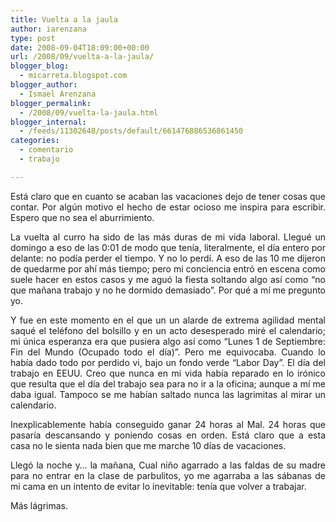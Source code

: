 ```yaml
---
title: Vuelta a la jaula
author: iarenzana
type: post
date: 2008-09-04T18:09:00+00:00
url: /2008/09/vuelta-a-la-jaula/
blogger_blog:
  - micarreta.blogspot.com
blogger_author:
  - Ismael Arenzana
blogger_permalink:
  - /2008/09/vuelta-la-jaula.html
blogger_internal:
  - /feeds/11302648/posts/default/661476886536861450
categories:
  - comentario
  - trabajo

---
```

<p style="text-align: justify;">
  Está claro que en cuanto se acaban las vacaciones dejo de tener cosas que contar. Por algún motivo el hecho de estar ocioso me inspira para escribir. Espero que no sea el aburrimiento.
</p>

<p style="text-align: justify;">
  La vuelta al curro ha sido de las más duras de mi vida laboral. Llegué un domingo a eso de las 0:01 de modo que tenía, literalmente, el día entero por delante: no podía perder el tiempo. Y no lo perdí. A eso de las 10 me dijeron de quedarme por ahí más tiempo; pero mi conciencia entró en escena como suele hacer en estos casos y me aguó la fiesta soltando algo así como &#8220;no que mañana trabajo y no he dormido demasiado&#8221;. Por qué a mí me pregunto yo.
</p>

<p style="text-align: justify;">
  Y fue en este momento en el que un un alarde de extrema agilidad mental saqué el teléfono del bolsillo y en un acto desesperado miré el calendario; mi única esperanza era que pusiera algo así como &#8220;Lunes 1 de Septiembre: Fin del Mundo (Ocupado todo el día)&#8221;. Pero me equivocaba. Cuando lo había dado todo por perdido vi, bajo un fondo verde &#8220;Labor Day&#8221;. El día del trabajo en EEUU. Creo que nunca en mi vida había reparado en lo irónico que resulta que el día del trabajo sea para no ir a la oficina; aunque a mí me daba igual. Tampoco se me habían saltado nunca las lagrimitas al mirar un calendario.
</p>

<p style="text-align: justify;">
  Inexplicablemente había conseguido ganar 24 horas al Mal. 24 horas que pasaría descansando y poniendo cosas en orden. Está claro que a esta casa no le sienta nada bien que me marche 10 días de vacaciones.
</p>

<p style="text-align: justify;">
  Llegó la noche y&#8230; la mañana, Cual niño agarrado a las faldas de su madre para no entrar en la clase de parbulitos, yo me agarraba a las sábanas de mi cama en un intento de evitar lo inevitable: tenía que volver a trabajar.
</p>

<p style="text-align: justify;">
  Más lágrimas.
</p>